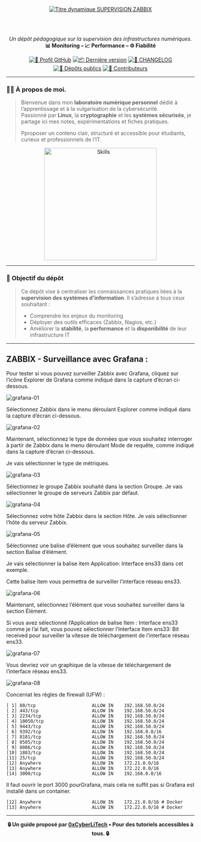<div align="center">

  <br></br>
  
  <a href="https://github.com/0xCyberLiTech">
    <img src="https://readme-typing-svg.herokuapp.com?font=JetBrains+Mono&size=50&duration=6000&pause=1000000000&color=FF0048&center=true&vCenter=true&width=1100&lines=%3ESUPERVISION+ZABBIX_" alt="Titre dynamique SUPERVISION ZABBIX" />
  </a>
  
  <br></br>
  
  <p align="center">
    <em>Un dépôt pédagogique sur la supervision des infrastructures numériques.</em><br>
    <strong>📊 Monitoring – 📈 Performance – ⚙️ Fiabilité</strong>
  </p>

  [![🔗 Profil GitHub](https://img.shields.io/badge/Profil-GitHub-181717?logo=github&style=flat-square)](https://github.com/0xCyberLiTech)
  [![📦 Dernière version](https://img.shields.io/github/v/release/0xCyberLiTech/Zabbix?label=version&style=flat-square&color=blue)](https://github.com/0xCyberLiTech/Zabbix/releases/latest)
  [![📄 CHANGELOG](https://img.shields.io/badge/📄%20Changelog-Zabbix-blue?style=flat-square)](https://github.com/0xCyberLiTech/Zabbix/blob/main/CHANGELOG.md)
  [![📂 Dépôts publics](https://img.shields.io/badge/Dépôts-publics-blue?style=flat-square)](https://github.com/0xCyberLiTech?tab=repositories)
  [![👥 Contributeurs](https://img.shields.io/badge/👥%20Contributeurs-cliquez%20ici-007ec6?style=flat-square)](https://github.com/0xCyberLiTech/Zabbix/graphs/contributors)

</div>

---

### 👨‍💻 **À propos de moi.**

> Bienvenue dans mon **laboratoire numérique personnel** dédié à l’apprentissage et à la vulgarisation de la cybersécurité.  
> Passionné par **Linux**, la **cryptographie** et les **systèmes sécurisés**, je partage ici mes notes, expérimentations et fiches pratiques.  
>  
> Pproposer un contenu clair, structuré et accessible pour étudiants, curieux et professionnels de l’IT.  

<p align="center">
  <a href="https://github.com/0xCyberLiTech" target="_blank" rel="noopener">
    <img src="https://skillicons.dev/icons?i=linux,debian,bash,docker,nginx,git,vim" alt="Skills" alt="Logo techno" width="300">
  </a>
</p>

---

### 🎯 Objectif du dépôt

> Ce dépôt vise à centraliser les connaissances pratiques liées à la **supervision des systèmes d'information**. Il s’adresse à tous ceux souhaitant :
> 
> - Comprendre les enjeux du monitoring
> - Déployer des outils efficaces (Zabbix, Nagios, etc.)
> - Améliorer la **stabilité**, la **performance** et la **disponibilité** de leur infrastructure IT

---

## ZABBIX - Surveillance avec Grafana :

Pour tester si vous pouvez surveiller Zabbix avec Grafana, cliquez sur l’icône Explorer de Grafana comme indiqué dans la capture d’écran ci-dessous.

![grafana-01](./images/grafana-01.png)

Sélectionnez Zabbix dans le menu déroulant Explorer comme indiqué dans la capture d’écran ci-dessous.

![grafana-02](./images/grafana-02.png)

Maintenant, sélectionnez le type de données que vous souhaitez interroger à partir de Zabbix dans le menu déroulant Mode de requête, comme indiqué dans la capture d’écran ci-dessous.

Je vais sélectionner le type de métriques.

![grafana-03](./images/grafana-03.png)

Sélectionnez le groupe Zabbix souhaité dans la section Groupe. Je vais sélectionner le groupe de serveurs Zabbix par défaut.

![grafana-04](./images/grafana-04.png)

Sélectionnez votre hôte Zabbix dans la section Hôte. Je vais sélectionner l’hôte du serveur Zabbix.

![grafana-05](./images/grafana-05.png)

Sélectionnez une balise d’élément que vous souhaitez surveiller dans la section Balise d’élément.

Je vais sélectionner la balise item Application: Interface ens33 dans cet exemple.

Cette balise item vous permettra de surveiller l’interface réseau ens33.

![grafana-06](./images/grafana-06.png)

Maintenant, sélectionnez l’élément que vous souhaitez surveiller dans la section Élément.

Si vous avez sélectionné l’Application de balise Item : Interface ens33 comme je l’ai fait, vous pouvez sélectionner l’Interface Item ens33: Bit received pour surveiller la vitesse de téléchargement de l’interface réseau ens33.

![grafana-07](./images/grafana-07.png)

Vous devriez voir un graphique de la vitesse de téléchargement de l’interface réseau ens33.

![grafana-08](./images/grafana-08.png)

Concernat les règles de firewall (UFW) :

```
[ 1] 80/tcp                     ALLOW IN    192.168.50.0/24
[ 2] 443/tcp                    ALLOW IN    192.168.50.0/24
[ 3] 2234/tcp                   ALLOW IN    192.168.50.0/24
[ 4] 10050/tcp                  ALLOW IN    192.168.50.0/24
[ 5] 9443/tcp                   ALLOW IN    192.168.50.0/24
[ 6] 9392/tcp                   ALLOW IN    192.168.0.0/16
[ 7] 8181/tcp                   ALLOW IN    192.168.50.0/24
[ 8] 8585/tcp                   ALLOW IN    192.168.50.0/24
[ 9] 8086/tcp                   ALLOW IN    192.168.50.0/24
[10] 1883/tcp                   ALLOW IN    192.168.50.0/24
[11] 25/tcp                     ALLOW IN    192.168.50.0/24
[12] Anywhere                   ALLOW IN    172.21.0.0/16
[13] Anywhere                   ALLOW IN    172.22.0.0/16
[14] 3000/tcp                   ALLOW IN    192.168.0.0/16

```
Il faut ouvrir le port 3000 pourGrafana, mais cela ne suffit pas si Grafana est installé dans un container.
```
[12] Anywhere                   ALLOW IN    172.21.0.0/16 # Docker
[13] Anywhere                   ALLOW IN    172.22.0.0/16 # Docker
```

---

<p align="center">
  <b>🔒 Un guide proposé par <a href="https://github.com/0xCyberLiTech">0xCyberLiTech</a> • Pour des tutoriels accessibles à tous. 🔒</b>
</p>
